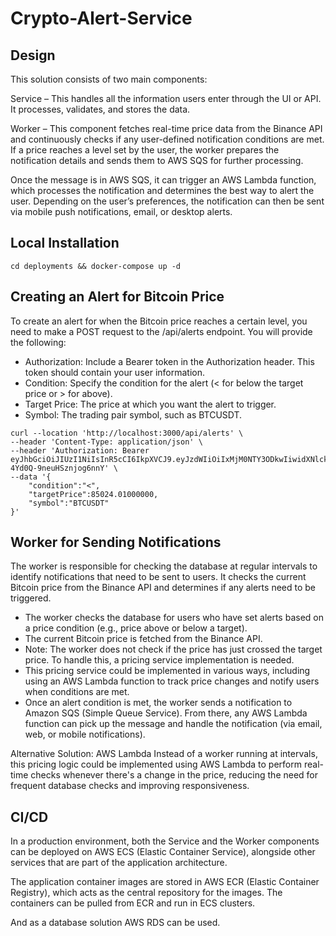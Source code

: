 # Crypto-Alert-Service

## Design
This solution consists of two main components:

Service – This handles all the information users enter through the UI or API. It processes, validates, and stores the data.

Worker – This component fetches real-time price data from the Binance API and continuously checks if any user-defined notification conditions are met. If a price reaches a level set by the user, the worker prepares the notification details and sends them to AWS SQS for further processing.

Once the message is in AWS SQS, it can trigger an AWS Lambda function, which processes the notification and determines the best way to alert the user. Depending on the user’s preferences, the notification can then be sent via mobile push notifications, email, or desktop alerts.

## Local Installation

```shell
cd deployments && docker-compose up -d
```
## Creating an Alert for Bitcoin Price

To create an alert for when the Bitcoin price reaches a certain level, you need to make a POST request to the /api/alerts endpoint. You will provide the following:

- Authorization: Include a Bearer token in the Authorization header. This token should contain your user information.
- Condition: Specify the condition for the alert (< for below the target price or > for above).
- Target Price: The price at which you want the alert to trigger.
- Symbol: The trading pair symbol, such as BTCUSDT.

```
curl --location 'http://localhost:3000/api/alerts' \
--header 'Content-Type: application/json' \
--header 'Authorization: Bearer eyJhbGciOiJIUzI1NiIsInR5cCI6IkpXVCJ9.eyJzdWIiOiIxMjM0NTY3ODkwIiwidXNlcklkIjoxLCJpYXQiOjE1MTYyMzkwMjJ9.IMAHjoM9_YlMcuyWMRAD1-4Yd0Q-9neuHSznjog6nnY' \
--data '{
    "condition":"<",
    "targetPrice":85024.01000000,
    "symbol":"BTCUSDT"
}'
```

## Worker for Sending Notifications

The worker is responsible for checking the database at regular intervals to identify notifications that need to be sent to users. It checks the current Bitcoin price from the Binance API and determines if any alerts need to be triggered.


- The worker checks the database for users who have set alerts based on a price condition (e.g., price above or below a target).
- The current Bitcoin price is fetched from the Binance API.
- Note: The worker does not check if the price has just crossed the target price. To handle this, a pricing service implementation is needed.
- This pricing service could be implemented in various ways, including using an AWS Lambda function to track price changes and notify users when conditions are met.
- Once an alert condition is met, the worker sends a notification to Amazon SQS (Simple Queue Service). From there, any AWS Lambda function can pick up the message and handle the notification (via email, web, or mobile notifications).

Alternative Solution: AWS Lambda
Instead of a worker running at intervals, this pricing logic could be implemented using AWS Lambda to perform real-time checks whenever there's a change in the price, reducing the need for frequent database checks and improving responsiveness.

## CI/CD
In a production environment, both the Service and the Worker components can be deployed on AWS ECS (Elastic Container Service), alongside other services that are part of the application architecture.

The application container images are stored in AWS ECR (Elastic Container Registry), which acts as the central repository for the images. The containers can be pulled from ECR and run in ECS clusters.

And as a database solution AWS RDS can be used.

